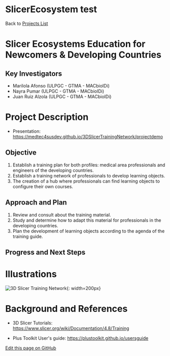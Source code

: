 # SlicerEcosystem test

Back to [Projects List](../../README.md#ProjectsList)

# Slicer Ecosystems Education for Newcomers & Developing Countries
## Key Investigators

- Marilola Afonso (ULPGC - GTMA - MACbioIDi)
- Nayra Pumar (ULPGC - GTMA - MACbioIDi)
- Juan Ruiz Alzola (ULPGC - GTMA - MACbioIDi)

# Project Description

- Presentation: https://medtec4susdev.github.io/3DSlicerTrainingNetwork/projectdemo

## Objective

1. Establish a training plan for both profiles: medical area professionals and engineers of the developing countries.
1. Establish a training network of professionals to develop learning objects.
1. The creation of a hub where professionals can find learning objects to configure their own courses.

## Approach and Plan

1. Review and consult about the training material.
1. Study and determine how to adapt this material for professionals in the developing countries.
1. Plan the development of learning objects according to the agenda of the training guide.

## Progress and Next Steps

<!--Describe progress and next steps in a few bullet points as you are making progress.-->

# Illustrations

<!--Add pictures and links to videos that demonstrate what has been accomplished.-->

![3D Slicer Training Network](https://github.com/medtec4susdev/SlicerEcosystem/blob/master/3DslicerTrainingNetwork_1.jpg/150){: width=200px}

# Background and References

<!--Use this space for information that may help people better understand your project, like links to papers, source code, or data.-->

+ 3D Slicer Tutorials: https://www.slicer.org/wiki/Documentation/4.8/Training

+ Plus Toolkit User's guide: https://plustoolkit.github.io/usersguide

<!--Link for editing page when displayed in GitHub pages-->
<a href="https://github.com/NA-MIC/ProjectWeek/edit/master/PW27_2018_Boston/Projects/SlicerEducationForDevelopingCountries.md">Edit this page on GitHub</a>
